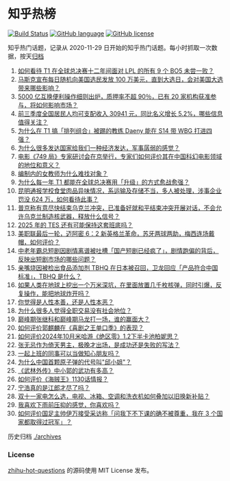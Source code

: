 # 知乎热榜
[![Build Status](https://github.com/ToWeLong/zhihu-hot-questions/workflows/CI/badge.svg)](https://github.com/ToWeLong/zhihu-hot-questions/actions)
[![GitHub language](https://img.shields.io/badge/language-golang-orange.svg)](https://golang.org/)
[![GitHub license](https://img.shields.io/github/license/ToWeLong/zhihu-hot-questions)](https://github.com/ToWeLong/zhihu-hot-questions/blob/main/LICENSE)

知乎热门话题，记录从 2020-11-29 日开始的知乎热门话题。每小时抓取一次数据，按天[归档](./archives)

<!-- BEGIN -->

1. [如何看待 T1 在全球总决赛十二年间面对 LPL 的所有 9 个 BO5 未尝一败？](https://www.zhihu.com/question/1407448571)
1. [马斯克宣布每日随机向美国选民发放 100 万美元，直到大选日，会对美国大选带来哪些影响？](https://www.zhihu.com/question/1452637049)
1. [5000 亿互换便利操作细则出炉，质押率不超 90％，已有 20 家机构获准参与，将如何影响市场？](https://www.zhihu.com/question/1243651155)
1. [前三季度全国居民人均可支配收入 30941 元，同比名义增长 5.2%，哪些信息值得关注？](https://www.zhihu.com/question/1243021028)
1. [为什么在 T1 搞「排列组合」被踢的教练 Daeny 能在 S14 带 WBG 打进四强？](https://www.zhihu.com/question/1261768431)
1. [为什么很多发达国家给我们一种经济发达，军事孱弱的感觉？](https://www.zhihu.com/question/1343873304)
1. [电影《749 局》专家研讨会在京举行，专家们如何评价其在中国科幻电影领域的地位和意义？](https://www.zhihu.com/question/820194322)
1. [编制内的女教师为什么难找对象？](https://www.zhihu.com/question/392241876)
1. [为什么每一年 T1 都能在全球总决赛用「升级」的方式愈战愈强？](https://www.zhihu.com/question/1407455569)
1. [昆明通报学校食堂肉品异味情况，系运输及存储不当，多人被处理，涉事企业罚没 624 万，如何看待此事？](https://www.zhihu.com/question/1408687649)
1. [普京称有意尽快结束乌克兰冲突，已准备好就和平结束冲突开展对话，不会允许乌克兰制造核武器，释放什么信号？](https://www.zhihu.com/question/1346996025)
1. [2025 年的 TES 还有可能保持这套班底吗？](https://www.zhihu.com/question/1407967071)
1. [美职联最后一轮，迈阿密 6：2 新英格兰革命，苏牙两球两助，梅西连场戴帽，如何评价？](https://www.zhihu.com/question/1445752578)
1. [中老年霸总短剧因剧情离谱被吐槽「国产短剧已经疯了」，剧情跑偏的背后，反映出短剧市场的哪些问题？](https://www.zhihu.com/question/966991405)
1. [亲嘴烧因被检出食品添加剂 TBHQ 在日本被召回，卫龙回应「产品符合中国标准」，TBHQ 是什么？](https://www.zhihu.com/question/1075360044)
1. [如果人类在地球上挖出一个万米深坑，在里面放置几千枚核弹，同时引爆，反复操作，能把地球炸开吗？](https://www.zhihu.com/question/784234818)
1. [你觉得是人性本善，还是人性本恶？](https://www.zhihu.com/question/757390154)
1. [为什么很多人觉得全职交易没有社会地位？](https://www.zhihu.com/question/658185251)
1. [巅峰期张继科和巅峰期马龙打一场，谁的赢面大？](https://www.zhihu.com/question/663154375)
1. [如何评价郭麒麟在《喜剧之王单口季》的表现？](https://www.zhihu.com/question/827851862)
1. [如何评价2024年10月米哈游《绝区零》1.2下半卡池柏妮思？](https://www.zhihu.com/question/1029098987)
1. [张无忌作为倚天男主，极晚才出场，是成功还是失败的写法？](https://www.zhihu.com/question/760369093)
1. [一起上班的同事可以当做知心朋友吗？](https://www.zhihu.com/question/682479969)
1. [为什么中国首颗原子弹的代号叫"邱小姐"？](https://www.zhihu.com/question/470564803)
1. [《武林外传》中小郭的武功有多高？](https://www.zhihu.com/question/354056944)
1. [如何评价《海贼王》1130话情报？](https://www.zhihu.com/question/989456643)
1. [宁浩真的是江郎才尽了吗？](https://www.zhihu.com/question/314010564)
1. [双十一家电怎么选，电视、冰箱、空调和洗衣机如何叠加以旧换新补贴？](https://www.zhihu.com/question/948773869)
1. [我喜欢下雨前压抑的感觉，你喜欢吗？](https://www.zhihu.com/question/1074224647)
1. [如何评价国足主帅伊万接受采访称「问我下不下课的确不被尊重，我在 3 个国家都取得过冠军」？](https://www.zhihu.com/question/1385819892)

<!-- END -->

历史归档 [./archives](./archives)


### License
[zhihu-hot-questions](https://github.com/towelong/zhihu-hot-questions) 的源码使用 MIT License 发布。